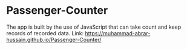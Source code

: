# Passenger-Counter
The app is built by the use of JavaScript that can take count and keep records of recorded data.
Link: https://muhammad-abrar-hussain.github.io/Passenger-Counter/
